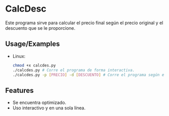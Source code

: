 # CalcDesc

Este programa sirve para calcular el precio final según el precio original y el descuento que se le proporcione.


## Usage/Examples

- Linux:
    ```bash
    chmod +x calcdes.py
    ./calcdes.py # Corre el programa de forma interactiva.
    ./calcdes.py -p [PRECIO] -d [DESCUENTO] # Corre el programa según el precio y el descuento en una sola línea.
    ```


## Features

- Se encuentra optimizado.
- Uso interactivo y en una sola línea.

